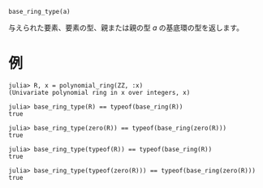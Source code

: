 ```
base_ring_type(a)
```

与えられた要素、要素の型、親または親の型 $a$ の基底環の型を返します。

# 例

```jldoctest
julia> R, x = polynomial_ring(ZZ, :x)
(Univariate polynomial ring in x over integers, x)

julia> base_ring_type(R) == typeof(base_ring(R))
true

julia> base_ring_type(zero(R)) == typeof(base_ring(zero(R)))
true

julia> base_ring_type(typeof(R)) == typeof(base_ring(R))
true

julia> base_ring_type(typeof(zero(R))) == typeof(base_ring(zero(R)))
true
```
